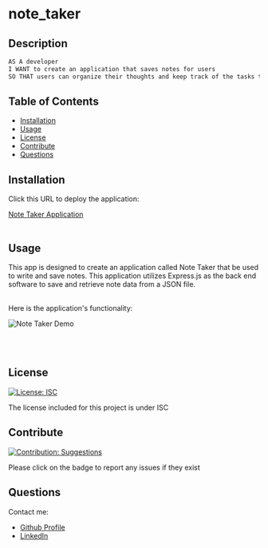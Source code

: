 # note_taker        
## Description
    
```md
AS A developer 
I WANT to create an application that saves notes for users
SO THAT users can organize their thoughts and keep track of the tasks they need to complete
```
    
## Table of Contents
    
- [Installation](#installation)
- [Usage](#usage)
- [License](#license)
- [Contribute](#contribute)
- [Questions](#questions)
    
## Installation
    
Click this URL to deploy the application:

[Note Taker Application]()
<br>
<br>
    
 ## Usage
    
This app is designed to create an application called Note Taker that be used to write and save notes. This application utilizes Express.js as the back end software to save and retrieve note data from a JSON file.

<br>Here is the application's functionality:

![Note Taker Demo]() 

<br><br>
    
## License 
[![License: ISC](https://img.shields.io/badge/License-ISC-blue.svg)](https://opensource.org/licenses/ISC)
    
    
The license included for this project is under ISC
    
    
## Contribute 
[![Contribution: Suggestions](https://img.shields.io/badge/Contribution%20-Suggestions-4baaaa.svg)](https://github.com/odingol/note_taker/issues)
    
Please click on the badge to report any issues if they exist
    

## Questions
    
Contact me: 

- [Github Profile](https://github.com/odingol) 
- [LinkedIn](https://www.linkedin.com/in/lamor-odingo/)

